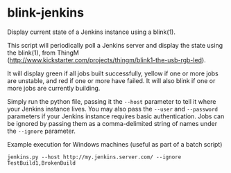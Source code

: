 blink-jenkins
=============

Display current state of a Jenkins instance using a blink(1).

This script will periodically poll a Jenkins server and display the state using the blink(1), from 
ThingM (http://www.kickstarter.com/projects/thingm/blink1-the-usb-rgb-led). 

It will display green if all jobs built successfully, yellow if one or more jobs are unstable, and red if one or more have failed. It will also blink if one or more jobs are currently building.

Simply run the python file, passing it the `--host` parameter to tell it where your Jenkins instance lives. You may also pass the `--user` and `--password` parameters if your Jenkins instance requires basic authentication. Jobs can be ignored by passing them as a comma-delimited string of names under the `--ignore` parameter.

Example execution for Windows machines (useful as part of a batch script)

    jenkins.py --host http://my.jenkins.server.com/ --ignore TestBuild1,BrokenBuild
